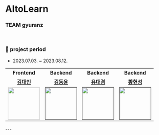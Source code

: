 # AItoLearn
### TEAM gyuranz
<br/>

###  📅 project period
- 2023.07.03. ~ 2023.08.12.

<table>
  <tr>
    <td align="center"><b>Frontend</b></td>
    <td align="center"><b>Backend</b></td>
    <td align="center"><b>Backend</b></td>
    <td align="center"><b>Backend</b></td>
  </tr>
   <tr>
    <td align="center"><b><a href="https://github.com/DI-Kim">김대인</a></b></td>
    <td align="center"><b><a href="">김동윤</a></b></td>
    <td align="center"><b><a href="">유대겸</a></b></td>
    <td align="center"><b><a href="">황현성</a></b></td>
  </tr>
  <tr>
    <td align="center"><a href="https://github.com/DI-Kim"><img src="https://avatars.githubusercontent.com/u/43124902?s=400&u=547a242c8df633206f06f44b522a9a6b7ab3d651&v=4" width="100px" /></a></td>
    <td align="center"><a href=""><img src="" width="100px" /></a></td>
    <td align="center"><a href=""><img src="" width="100px" /></a></td>
    <td align="center"><a href=""><img src="" width="100px" /></a></td>
  </tr>
</table>
---
